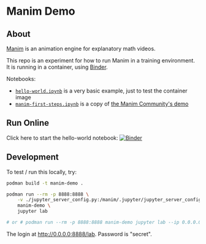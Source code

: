 # Manim Demo

## About

[Manim](https://www.manim.community/) is an animation engine for explanatory math videos.

This repo is an experiment for how to run Manim in a training environment.
It is running in a container, using [Binder](https://mybinder.readthedocs.io/en/latest/index.html).

Notebooks:

- [`hello-world.ipynb`](hello-world.ipynb) is a very basic example, just to test the container image
- [`manim-first-steps.ipynb`](manim-first-steps.ipynb) is a copy of [the Manim Community's demo](https://github.com/ManimCommunity/jupyter_examples/blob/main/First%20Steps%20with%20Manim.ipynb)

## Run Online

Click here to start the hello-world notebook: [![Binder](https://mybinder.org/badge_logo.svg)](https://mybinder.org/v2/gh/clifford2/manim-demo/main?urlpath=%2Fdoc%2Ftree%2Fhello-world.ipynb)

## Development

To test / run this locally, try:

```sh
podman build -t manim-demo .

podman run --rm -p 8888:8888 \
	-v ./jupyter_server_config.py:/manim/.jupyter/jupyter_server_config.py:ro,Z \
	manim-demo \
	jupyter lab

# or # podman run --rm -p 8888:8888 manim-demo jupyter lab --ip 0.0.0.0
```

The login at <http://0.0.0.0:8888/lab>. Password is "secret".
